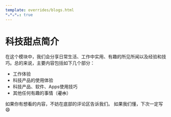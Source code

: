 ```yaml
---
template: overrides/blogs.html
ᴴₒᴴₒᴴₒ: true
---
```


# 科技甜点简介

在这个模块中，我们会分享日常生活、工作中实用、有趣的所见所闻以及经验和技巧。总的来说，主要内容包括如下几个部分：

- 工作体验
- 科技产品的使用体验
- 科技产品、软件、Apps使用技巧
- 其他任何有趣的事情（~~灌水~~）

如果你有想看的内容，不妨在底部的评论区告诉我们。 如果我们懂，下次一定写 :smile: 
